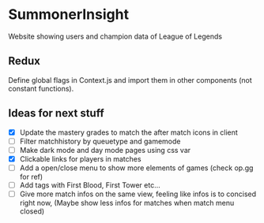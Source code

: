 # SummonerInsight
Website showing users and champion data of League of Legends

## Redux

Define global flags in Context.js and import them in other components (not constant functions).

## Ideas for next stuff
- [x] Update the mastery grades to match the after match icons in client
- [ ] Filter matchhistory by queuetype and gamemode
- [ ] Make dark mode and day mode pages using css var
- [x] Clickable links for players in matches
- [ ] Add a open/close menu to show more elements of games (check op.gg for ref)
- [ ] Add tags with First Blood, First Tower etc...
- [ ] Give more match infos on the same view, feeling like infos is to concised right now, (Maybe show less infos for matches when match menu closed)